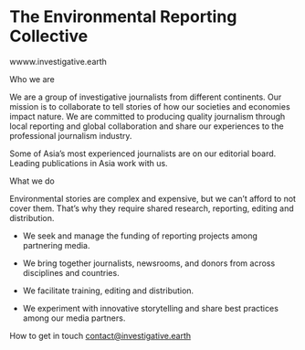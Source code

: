 # The Environmental Reporting Collective  

wwww.investigative.earth

Who we are

We are a group of investigative journalists from different continents. Our mission is to collaborate to tell stories of how our societies and economies impact nature. We are committed to producing quality journalism through local reporting and global collaboration and share our experiences to the professional journalism industry.

Some of Asia’s most experienced journalists are on our editorial board. Leading publications in Asia work with us.

What we do

Environmental stories are complex and expensive, but we can’t afford to not cover them. That’s why they require shared research, reporting, editing and distribution. 

- We seek and manage the funding of reporting projects among partnering media. 

- We bring together journalists, newsrooms, and donors from across disciplines and countries.

- We facilitate training, editing and distribution. 

- We experiment with innovative storytelling and share best practices among our media partners.


How to get in touch
contact@investigative.earth
